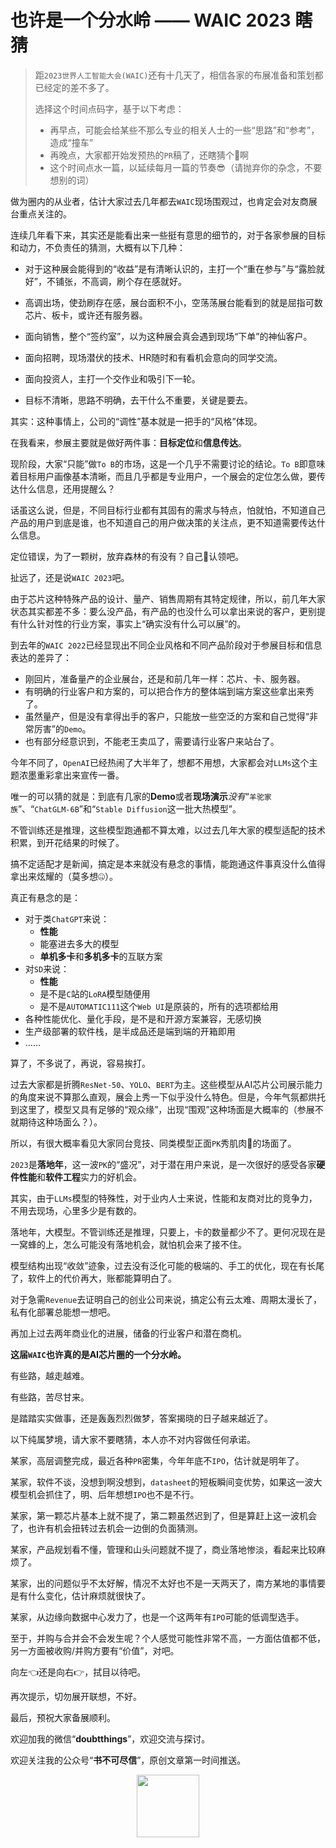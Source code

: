 # 也许是一个分水岭 —— WAIC 2023 瞎猜

> 距`2023世界人工智能大会(WAIC)`还有十几天了，相信各家的布展准备和策划都已经定的差不多了。
>
> 选择这个时间点码字，基于以下考虑：
>
>   - 再早点，可能会给某些不那么专业的相关人士的一些“思路”和“参考”，造成“撞车”
>   - 再晚点，大家都开始发预热的`PR`稿了，还瞎猜个🔨啊
>   - 这个时间点水一篇，以延续每月一篇的节奏😎（请抛弃你的杂念，不要想别的词）

做为圈内的从业者，估计大家过去几年都去`WAIC`现场围观过，也肯定会对友商展台重点关注的。

连续几年看下来，其实还是能看出来一些挺有意思的细节的，对于各家参展的目标和动力，不负责任的猜测，大概有以下几种：

  - 对于这种展会能得到的“收益”是有清晰认识的，主打一个“重在参与”与“露脸就好”，不铺张，不高调，刷个存在感就好。

  - 高调出场，使劲刷存在感，展台面积不小，空荡荡展台能看到的就是屈指可数芯片、板卡，或许还有服务器。

  - 面向销售，整个“签约室”，以为这种展会真会遇到现场“下单”的神仙客户。

  - 面向招聘，现场潜伏的技术、HR随时和有看机会意向的同学交流。

  - 面向投资人，主打一个交作业和吸引下一轮。

  - 目标不清晰，思路不明确，去干什么不重要，关键是要去。

其实：这种事情上，公司的“调性”基本就是一把手的“风格”体现。

在我看来，参展主要就是做好两件事：**目标定位**和**信息传达**。

现阶段，大家“只能”做`To B`的市场，这是一个几乎不需要讨论的结论。`To B`即意味着目标用户画像基本清晰，而且几乎都是专业用户，一个展会的定位怎么做，要传达什么信息，还用提醒么？

话虽这么说，但是，不同目标行业都有其固有的需求与特点，怕就怕，不知道自己产品的用户到底是谁，也不知道自己的用户做决策的关注点，更不知道需要传达什么信息。

定位错误，为了一颗树，放弃森林的有没有？自己🙋认领吧。

扯远了，还是说`WAIC 2023`吧。

由于芯片这种特殊产品的设计、量产、销售周期有其特定规律，所以，前几年大家状态其实都差不多：要么没产品，有产品的也没什么可以拿出来说的客户，更别提有什么针对性的行业方案，事实上“确实没有什么可以展”的。

到去年的`WAIC 2022`已经显现出不同企业风格和不同产品阶段对于参展目标和信息表达的差异了：

  - 刚回片，准备量产的企业展台，还是和前几年一样：芯片、卡、服务器。
  - 有明确的行业客户和方案的，可以把合作方的整体端到端方案这些拿出来秀了。
  - 虽然量产，但是没有拿得出手的客户，只能放一些空泛的方案和自己觉得“非常厉害”的`Demo`。
  - 也有部分经意识到，不能老王卖瓜了，需要请行业客户来站台了。

今年不同了，`OpenAI`已经热闹了大半年了，想都不用想，大家都会对`LLMs`这个主题浓墨重彩拿出来宣传一番。

唯一的可以猜的就是：到底有几家的**Demo**或者**现场演示***没有*“`羊驼家族`”、“`ChatGLM-6B`”和“`Stable Diffusion`这一批大热模型”。

不管训练还是推理，这些模型跑通都不算太难，以过去几年大家的模型适配的技术积累，到开花结果的时候了。

搞不定适配才是新闻，搞定是本来就没有悬念的事情，能跑通这件事真没什么值得拿出来炫耀的（莫多想🤐）。

真正有悬念的是：

- 对于类`ChatGPT`来说：
  - **性能**
  - 能塞进去多大的模型
  - **单机多卡**和**多机多卡**的互联方案
- 对`SD`来说：
  - **性能**
  - 是不是`C`站的`LoRA`模型随便用
  - 是不是`AUTOMATIC111`这个`Web UI`是原装的，所有的选项都给用
- 各种性能优化、量化手段，是不是和开源方案兼容，无感切换
- 生产级部署的软件栈，是半成品还是端到端的开箱即用
- ……

算了，不多说了，再说，容易挨打。

过去大家都是折腾`ResNet-50`、`YOLO`、`BERT`为主。这些模型从AI芯片公司展示能力的角度来说不算那么直观，展会上秀一下似乎没什么特色。但是，今年气氛都烘托到这里了，模型又具有足够的“观众缘”，出现“围观”这种场面是大概率的（参展不就期待这种场面么？）。

所以，有很大概率看见大家同台竞技、同类模型正面`PK`秀肌肉💪的场面了。

`2023`是**落地年**，这一波`PK`的“盛况”，对于潜在用户来说，是一次很好的感受各家**硬件性能**和**软件工程**实力的好机会。

其实，由于`LLMs`模型的特殊性，对于业内人士来说，性能和友商对比的竞争力，不用去现场，心里多少是有数的。

落地年，大模型。不管训练还是推理，只要上，卡的数量都少不了。更何况现在是一窝蜂的上，怎么可能没有落地机会，就怕机会来了接不住。

模型结构出现“收敛”迹象，过去没有泛化可能的极端的、手工的优化，现在有长尾了，软件上的代价再大，账都能算明白了。

对于急需`Revenue`去证明自己的创业公司来说，搞定公有云太难、周期太漫长了，私有化部署总能想一想吧。

再加上过去两年商业化的进展，储备的行业客户和潜在商机。

**这届`WAIC`也许真的是AI芯片圈的一个分水岭。**

有些路，越走越难。

有些路，苦尽甘来。

是踏踏实实做事，还是轰轰烈烈做梦，答案揭晓的日子越来越近了。

以下纯属梦境，请大家不要瞎猜，本人亦不对内容做任何承诺。

某家，高层调整完成，最近各种`PR`密集，今年年底不`IPO`，估计就是明年了。

某家，软件不谈，没想到啊没想到，`datasheet`的短板瞬间变优势，如果这一波大模型机会抓住了，明、后年想想`IPO`也不是不行。

某家，第一颗芯片基本上就不提了，第二颗虽然迟到了，但是算赶上这一波机会了，也许有机会扭转过去机会一边倒的负面猜测。

某家，产品规划看不懂，管理和山头问题就不提了，商业落地惨淡，看起来比较麻烦了。

某家，出的问题似乎不太好解，情况不太好也不是一天两天了，南方某地的事情要是有什么变化，估计麻烦就很快了。

某家，从边缘向数据中心发力了，也是一个这两年有`IPO`可能的低调型选手。

至于，并购与合并会不会发生呢？个人感觉可能性非常不高，一方面估值都不低，另一方面被收购/并购方要有“价值”，对吧。

向左👈还是向右👉，拭目以待吧。

再次提示，切勿展开联想，不好。

最后，预祝大家备展顺利。

欢迎加我的微信“**doubtthings**”，欢迎交流与探讨。

欢迎关注我的公众号“**书不可尽信**”，原创文章第一时间推送。

<center>
    <img src="https://s2.loli.net/2022/11/27/WAC1ml5X8GTvOuH.jpg" style="width: 100px;">
</center>